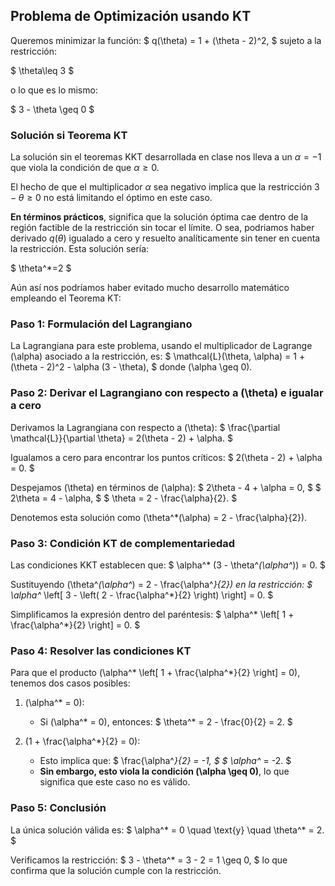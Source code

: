 ## Problema de Optimización usando KT

Queremos minimizar la función:
$
q(\theta) = 1 + (\theta - 2)^2,
$
sujeto a la restricción:

$
    \theta\leq 3
$

o lo que es lo mismo:

$
3 - \theta \geq 0
$

### Solución si Teorema KT

La solución sin el teoremas KKT desarrollada en clase nos lleva a un $\alpha=-1$ que viola la condición de que $\alpha\geq 0$.

El hecho de que el multiplicador $\alpha$ sea negativo implica que la restricción $3 - \theta \geq 0$ no está limitando el óptimo en este caso. 

**En términos prácticos**, significa que la solución óptima cae dentro de la región factible de la restricción sin tocar el límite. O sea, podriamos haber derivado $q(\theta)$ igualado a cero y resuelto analíticamente sin tener en cuenta la restricción. Esta solución sería:

$
    \theta^*=2
$

Aún así nos podríamos haber evitado mucho desarrollo matemático empleando el Teorema KT:

### Paso 1: Formulación del Lagrangiano

La Lagrangiana para este problema, usando el multiplicador de Lagrange \(\alpha\) asociado a la restricción, es:
$
\mathcal{L}(\theta, \alpha) = 1 + (\theta - 2)^2 - \alpha (3 - \theta),
$
donde \(\alpha \geq 0\).

### Paso 2: Derivar el Lagrangiano con respecto a \(\theta\) e igualar a cero

Derivamos la Lagrangiana con respecto a \(\theta\):
$
\frac{\partial \mathcal{L}}{\partial \theta} = 2(\theta - 2) + \alpha.
$

Igualamos a cero para encontrar los puntos críticos:
$
2(\theta - 2) + \alpha = 0.
$

Despejamos \(\theta\) en términos de \(\alpha\):
$
2\theta - 4 + \alpha = 0,
$
$
2\theta = 4 - \alpha,
$
$
\theta = 2 - \frac{\alpha}{2}.
$

Denotemos esta solución como \(\theta^*(\alpha) = 2 - \frac{\alpha}{2}\).

### Paso 3: Condición KT de complementariedad

Las condiciones KKT establecen que:
$
\alpha^* (3 - \theta^*(\alpha^*)) = 0.
$

Sustituyendo \(\theta^*(\alpha^*) = 2 - \frac{\alpha^*}{2}\) en la restricción:
$
\alpha^* \left[ 3 - \left( 2 - \frac{\alpha^*}{2} \right) \right] = 0.
$

Simplificamos la expresión dentro del paréntesis:
$
\alpha^* \left[ 1 + \frac{\alpha^*}{2} \right] = 0.
$

### Paso 4: Resolver las condiciones KT

Para que el producto \(\alpha^* \left[ 1 + \frac{\alpha^*}{2} \right] = 0\), tenemos dos casos posibles:

1. \(\alpha^* = 0\):
   - Si \(\alpha^* = 0\), entonces:
     $
     \theta^* = 2 - \frac{0}{2} = 2.
     $

2. \(1 + \frac{\alpha^*}{2} = 0\):
   - Esto implica que:
     $
     \frac{\alpha^*}{2} = -1,
     $
     $
     \alpha^* = -2.
     $
   - **Sin embargo, esto viola la condición \(\alpha \geq 0\)**, lo que significa que este caso no es válido.

### Paso 5: Conclusión

La única solución válida es:
$
\alpha^* = 0 \quad \text{y} \quad \theta^* = 2.
$

Verificamos la restricción:
$
3 - \theta^* = 3 - 2 = 1 \geq 0,
$
lo que confirma que la solución cumple con la restricción.

